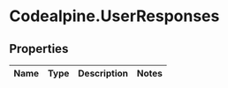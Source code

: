 # Codealpine.UserResponses

## Properties
Name | Type | Description | Notes
------------ | ------------- | ------------- | -------------

